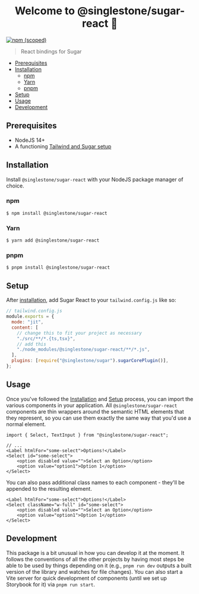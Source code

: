 <h1 align="center">Welcome to @singlestone/sugar-react 👋</h1>
<p>
  <a href="https://npmjs.com/package/@singlestone/sugar-react" target="_blank">
    <img alt="npm (scoped)" src="https://img.shields.io/npm/v/@singlestone/sugar-react">
  </a>
</p>

> React bindings for Sugar

<!-- START doctoc generated TOC please keep comment here to allow auto update -->
<!-- DON'T EDIT THIS SECTION, INSTEAD RE-RUN doctoc TO UPDATE -->

- [Prerequisites](#prerequisites)
- [Installation](#installation)
  - [npm](#npm)
  - [Yarn](#yarn)
  - [pnpm](#pnpm)
- [Setup](#setup)
- [Usage](#usage)
- [Development](#development)

<!-- END doctoc generated TOC please keep comment here to allow auto update -->

## Prerequisites

- NodeJS 14+
- A functioning [Tailwind and Sugar setup](../sugar/README.md#setup)

## Installation

Install `@singlestone/sugar-react` with your NodeJS package manager of choice.

### npm

```shell
$ npm install @singlestone/sugar-react
```

### Yarn

```shell
$ yarn add @singlestone/sugar-react
```

### pnpm

```shell
$ pnpm install @singlestone/sugar-react
```

## Setup

After [installation](#installation), add Sugar React to your `tailwind.config.js` like so:

```js
// tailwind.config.js
module.exports = {
  mode: "jit",
  content: [
    // change this to fit your project as necessary
    "./src/**/*.{ts,tsx}",
    // add this
    "./node_modules/@singlestone/sugar-react/**/*.js",
  ],
  plugins: [require("@singlestone/sugar").sugarCorePlugin()],
};
```

## Usage

Once you've followed the [Installation](#installation) and [Setup](#setup) process, you can import the various
components in your application. All `@singlestone/sugar-react` components are thin wrappers around the semantic
HTML elements that they represent, so you can use them exactly the same way that you'd use a normal element.

```tsx
import { Select, TextInput } from "@singlestone/sugar-react";

// ...
<Label htmlFor="some-select">Options!</Label>
<Select id="some-select">
    <option disabled value="">Select an Option</option>
    <option value="option1">Option 1</option>
</Select>
```

You can also pass additional class names to each component - they'll be appended to the resulting element.

```tsx
<Label htmlFor="some-select">Options!</Label>
<Select className="w-full" id="some-select">
    <option disabled value="">Select an Option</option>
    <option value="option1">Option 1</option>
</Select>
```

## Development

This package is a bit unusual in how you can develop it at the moment. It follows the
conventions of all the other projects by having most steps be able to be used by
things depending on it (e.g., `pnpm run dev` outputs a built version of the library and
watches for file changes). You can also start a Vite server for quick development of
components (until we set up Storybook for it) via `pnpm run start`.
